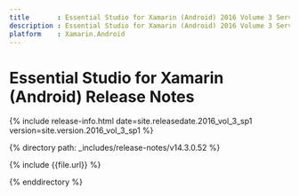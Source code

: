 ```yaml
---
title       : Essential Studio for Xamarin (Android) 2016 Volume 3 Service Pack 1 Release Notes
description : Essential Studio for Xamarin (Android) 2016 Volume 3 Service Pack 1 Release Notes
platform    : Xamarin.Android
---
```


# Essential Studio for Xamarin (Android) Release Notes

{% include release-info.html date=site.releasedate.2016_vol_3_sp1 version=site.version.2016_vol_3_sp1 %} 

{% directory path: _includes/release-notes/v14.3.0.52 %}

{% include {{file.url}} %}

{% enddirectory %}